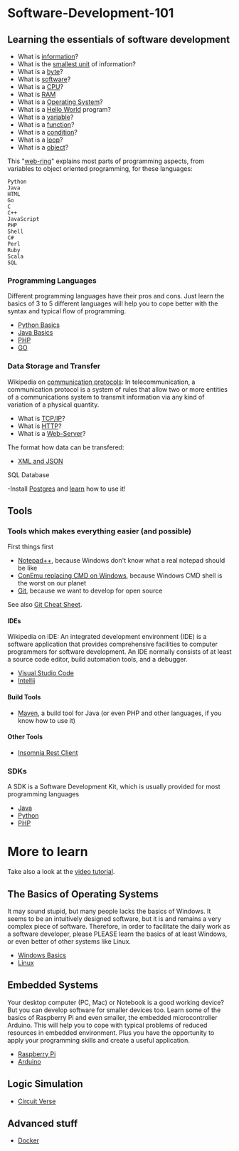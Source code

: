 # Software-Development-101
## Learning the essentials of software development
- What is [information](https://en.wikipedia.org/wiki/Information)?
- What is the [smallest unit](https://en.wikipedia.org/wiki/Bit) of information?
- What is a [byte](https://en.wikipedia.org/wiki/Byte)?
- What is [software](https://en.wikipedia.org/wiki/Software)?
- What is a [CPU](https://en.wikipedia.org/wiki/Central_processing_unit)?
- What is [RAM](https://en.wikipedia.org/wiki/Random-access_memory)
- What is a [Operating System](https://en.wikipedia.org/wiki/Operating_system)?
- What is a [Hello World](https://en.wikipedia.org/wiki/%22Hello,_World!%22_program) program?
- What is a [variable](https://www.geeksforgeeks.org/variables-in-java/)?
- What is a [function](https://www.learnjavaonline.org/en/Functions)?
- What is a [condition](https://www.learnjavaonline.org/en/Conditionals)?
- What is a [loop](https://www.learnjavaonline.org/en/Loops)?
- What is a [object](https://www.learnjavaonline.org/en/Objects)?

This "[web-ring](https://www.learnpython.org/)" explains most parts of programming aspects, from variables to object oriented programming, for these languages: 

    Python
    Java
    HTML
    Go
    C
    C++
    JavaScript
    PHP
    Shell
    C#
    Perl
    Ruby
    Scala
    SQL

### Programming Languages
Different programming languages have their pros and cons. Just learn the basics of 3 to 5 different languages will help you to cope better with the syntax and typical flow of programming.

- [Python Basics](https://realpython.com/python-basics/)
- [Java Basics](https://www.codecademy.com/learn/learn-java/modules/learn-java-hello-world)
- [PHP](https://www.tutorialspoint.com/php/php_introduction.htm)
- [GO](https://golang.org/)

### Data Storage and Transfer
Wikipedia on [communication protocols](https://en.wikipedia.org/wiki/Communication_protocol): In telecommunication, a communication protocol is a system of rules that allow two or more entities of a communications system to transmit information via any kind of variation of a physical quantity.

- What is [TCP/IP](https://www.youtube.com/watch?v=PpsEaqJV_A0)?
- What is [HTTP](https://www.youtube.com/watch?v=eesqK59rhGA)?
- What is a [Web-Server](https://www.youtube.com/watch?v=JhpUch6lWMw)?

The format how data can be transfered:

- [XML and JSON](https://www.youtube.com/watch?v=rqROpUNb2aY)

SQL Database

-Install [Postgres](https://www.postgresql.org/) and [learn](http://www.postgresqltutorial.com/) how to use it!

## Tools
### Tools which makes everything easier (and possible)
First things first
- [Notepad++](https://notepad-plus-plus.org/downloads/), because Windows don't know what a real notepad should be like
- [ConEmu replacing CMD on Windows](https://conemu.github.io/), because Windows CMD shell is the worst on our planet
- [Git](https://git-scm.com/downloads), because we want to develop for open source

See also [Git Cheat Sheet](https://github.github.com/training-kit/downloads/github-git-cheat-sheet.pdf).

#### IDEs
Wikipedia on IDE: An integrated development environment (IDE) is a software application that provides comprehensive facilities to computer programmers for software development. An IDE normally consists of at least a source code editor, build automation tools, and a debugger.

- [Visual Studio Code](https://code.visualstudio.com/download)
- [Intellij](https://www.jetbrains.com/idea/download/#section=windows)

#### Build Tools
- [Maven](https://maven.apache.org/), a build tool for Java (or even PHP and other languages, if you know how to use it)

#### Other Tools
- [Insomnia Rest Client](https://insomnia.rest/download/)

### SDKs
A SDK is a Software Development Kit, which is usually provided for most programming languages

- [Java](https://www.oracle.com/technetwork/java/javase/downloads/jdk11-downloads-5066655.html)
- [Python](https://www.python.org/downloads/)
- [PHP](https://www.apachefriends.org/download.html)

# More to learn

Take also a look at the [video tutorial](VIDEO-TUTORIALS.md).

## The Basics of Operating Systems
It may sound stupid, but many people lacks the basics of Windows. It seems to be an intuitively designed software, but it is and remains a very complex piece of software. Therefore, in order to facilitate the daily work as a software developer, please PLEASE learn the basics of at least Windows, or even better of other systems like Linux.

- [Windows Basics](https://edu.gcfglobal.org/en/windowsbasics/working-with-files/1/)
- [Linux](https://maker.pro/linux/tutorial/basic-linux-commands-for-beginners)

## Embedded Systems
Your desktop computer (PC, Mac) or Notebook is a good working device? But you can develop software for smaller devices too. Learn some of the basics of Raspberry Pi and even smaller, the embedded microcontroller Arduino. This will help you to cope with typical problems of reduced resources in embedded environment. Plus you have the opportunity to apply your programming skills and create a useful application.

- [Raspberry Pi](https://www.raspberrypi.org/)
- [Arduino](https://www.arduino.cc/)

## Logic Simulation
- [Circuit Verse](https://circuitverse.org/users/7315/projects/20305)

## Advanced stuff
- [Docker](https://www.docker.com/)
